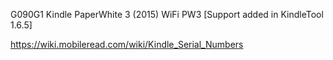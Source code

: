 G090G1	Kindle PaperWhite 3 (2015) WiFi	PW3	[Support added in KindleTool 1.6.5]

https://wiki.mobileread.com/wiki/Kindle_Serial_Numbers
